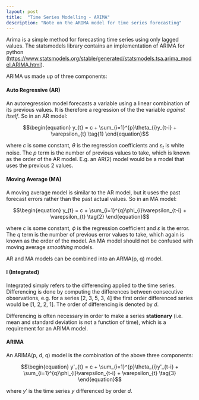 ```yaml
---
layout: post
title:  "Time Series Modelling - ARIMA"
description: "Note on the ARIMA model for time series forecasting"
---
```


Arima is a simple method for forecasting time series using only lagged values. The statsmodels library contains an implementation of ARIMA for python (https://www.statsmodels.org/stable/generated/statsmodels.tsa.arima_model.ARIMA.html). 

ARIMA us made up of three components:

#### Auto Regressive (AR) 

An autoregression model forecasts a variable using a linear combination of its previous values. It is therefore a regression of the the variable *against itself*. So in an AR model:

$$\begin{equation} y_{t} = c + \sum_{i=1}^{p}\theta_{i}y_{t-i} + \varepsilon_{t} \tag{1} \end{equation}$$

where $c$ is some constant, $\theta$ is the regression coefficients and $\varepsilon_{t}$ is white noise. The $p$ term is the number of previous values to take, which is known as the order of the AR model. E.g. an AR(2) model would be a model that uses the previous 2 values. 

#### Moving Average (MA)

A moving average model is similar to the AR model, but it uses the past forecast errors rather than the past actual values. So in an MA model:

$$\begin{equation} y_{t} = c + \sum_{i=1}^{q}\phi_{i}\varepsilon_{t-i} + \varepsilon_{t} \tag{2} \end{equation}$$

where $c$ is some constant, $\phi$ is the regression coefficient and $\varepsilon$ is the error. The $q$ term is the number of previous error values to take, which again is known as the order of the model. An MA model should not be confused with moving average *smoothing* models. 

AR and MA models can be combined into an ARMA(p, q) model. 

#### I (Integrated)

Integrated simply refers to the differencing applied to the time series. Differencing is done by computing the differences between consecutive observations, e.g. for a series [2, 3, 5, 3, 4] the first order differenced series would be [1, 2, 2, 1]. The order of differencing is denoted by *d*.

Differencing is often necessary in order to make a series **stationary** (i.e. mean and standard deviation is not a function of time), which is a requirement for an ARIMA model. 

#### ARIMA

An ARIMA(p, d, q) model is the combination of the above three components: 

$$\begin{equation}  y'_{t} = c + \sum_{i=1}^{p}\theta_{i}y'_{t-i} + \sum_{i=1}^{q}\phi_{i}\varepsilon_{t-i} +  \varepsilon_{t} \tag{3} \end{equation}$$

where $y'$ is the time series $y$ differenced by order $d$. 